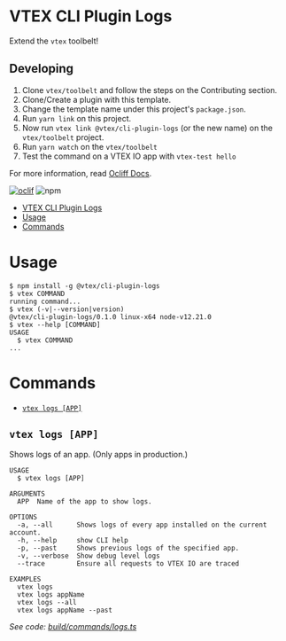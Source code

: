 # VTEX CLI Plugin Logs

Extend the `vtex` toolbelt!

## Developing

1. Clone `vtex/toolbelt` and follow the steps on the Contributing section.
2. Clone/Create a plugin with this template.
3. Change the template name under this project's `package.json`.
2. Run `yarn link` on this project.
3. Now run `vtex link @vtex/cli-plugin-logs` (or the new name) on the `vtex/toolbelt` project.
4. Run `yarn watch` on the `vtex/toolbelt`
5. Test the command on a VTEX IO app with `vtex-test hello`

For more information, read [Ocliff Docs](https://oclif.io/docs/introduction).

[![oclif](https://img.shields.io/badge/cli-oclif-brightgreen.svg)](https://oclif.io)
![npm](https://img.shields.io/npm/v/@vtex/cli-plugin-logs)

<!-- toc -->
* [VTEX CLI Plugin Logs](#vtex-cli-plugin-logs)
* [Usage](#usage)
* [Commands](#commands)
<!-- tocstop -->
# Usage
<!-- usage -->
```sh-session
$ npm install -g @vtex/cli-plugin-logs
$ vtex COMMAND
running command...
$ vtex (-v|--version|version)
@vtex/cli-plugin-logs/0.1.0 linux-x64 node-v12.21.0
$ vtex --help [COMMAND]
USAGE
  $ vtex COMMAND
...
```
<!-- usagestop -->
# Commands
<!-- commands -->
* [`vtex logs [APP]`](#vtex-logs-app)

## `vtex logs [APP]`

Shows logs of an app. (Only apps in production.)

```
USAGE
  $ vtex logs [APP]

ARGUMENTS
  APP  Name of the app to show logs.

OPTIONS
  -a, --all      Shows logs of every app installed on the current account.
  -h, --help     show CLI help
  -p, --past     Shows previous logs of the specified app.
  -v, --verbose  Show debug level logs
  --trace        Ensure all requests to VTEX IO are traced

EXAMPLES
  vtex logs
  vtex logs appName
  vtex logs --all
  vtex logs appName --past
```

_See code: [build/commands/logs.ts](https://github.com/vtex/cli-plugin-logs/blob/v0.1.0/build/commands/logs.ts)_
<!-- commandsstop -->
